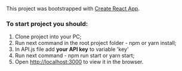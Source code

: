 This project was bootstrapped with [Create React App](https://github.com/facebook/create-react-app).

### To start project you should:

1. Clone project into your PC;
2. Run next command in the root project folder - npm or yarn install;
3. In API.js file add **your API key** to variable 'key'
4. Run next command - npm run start or yarn start;
5. Open [http://localhost:3000](http://localhost:3000) to view it in the browser.